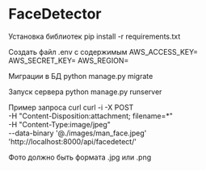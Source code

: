 # FaceDetector

Установка библиотек
pip install -r requirements.txt

Создать файл .env с содержимым
AWS_ACCESS_KEY=
AWS_SECRET_KEY=
AWS_REGION=


Миграции в БД
python manage.py migrate

Запуск сервера
python manage.py runserver


Пример запроса curl
curl -i -X POST \
   -H "Content-Disposition:attachment; filename=*" \
   -H "Content-Type:image/jpeg" \
   --data-binary '@./images/man_face.jpeg' \
 'http://localhost:8000/api/facedetect/'

Фото должно быть формата .jpg или .png

